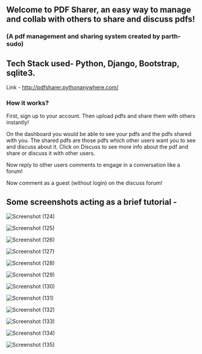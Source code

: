 
## Welcome to PDF Sharer, an easy way to manage and collab with others to share and discuss pdfs!
### (A pdf management and sharing system created by parth-sudo)


## Tech Stack used- Python, Django, Bootstrap, sqlite3.

Link - http://pdfsharer.pythonanywhere.com/

### How it works?

First, sign up to your account. Then upload pdfs and share them with others instantly!

On the dashboard you would be able to see your pdfs and the pdfs shared with you. The shared pdfs are those pdfs which other users want you to see and discuss about it. Click on Discuss to see more info about the pdf and share or discuss it with other users.

Now reply to other users comments to engage in a conversation like a forum!

Now comment as a guest (without login) on the discuss forum!

## Some screenshots acting as a brief tutorial - 


![Screenshot (124)](https://github.com/parth-sudo/pdf-management-system/assets/59291824/fed375f4-dbf3-4002-8a7d-b3a296bd9d13)



![Screenshot (125)](https://github.com/parth-sudo/pdf-management-system/assets/59291824/b7d8f74d-bae2-49ce-b4fc-ba0e016ba797)



![Screenshot (126)](https://github.com/parth-sudo/pdf-management-system/assets/59291824/bb1100c8-ccab-4517-99ba-590d4766d289)



![Screenshot (127)](https://github.com/parth-sudo/pdf-management-system/assets/59291824/6899d8ab-5af9-4265-9dee-81652e7405ed)



![Screenshot (128)](https://github.com/parth-sudo/pdf-management-system/assets/59291824/be287067-c7c5-4ef0-b6ba-33179c080068)



![Screenshot (129)](https://github.com/parth-sudo/pdf-management-system/assets/59291824/8eaf0098-3d10-40c5-86c0-72304c2fe6bb)



![Screenshot (130)](https://github.com/parth-sudo/pdf-management-system/assets/59291824/ec4292aa-252b-41f3-aa9f-7c161586f56a)



![Screenshot (131)](https://github.com/parth-sudo/pdf-management-system/assets/59291824/85789154-ffbf-4c71-beb6-22726c460443)



![Screenshot (132)](https://github.com/parth-sudo/pdf-management-system/assets/59291824/89b38647-8a6a-417c-95b4-c9ee99052274)



![Screenshot (133)](https://github.com/parth-sudo/pdf-management-system/assets/59291824/4ea96996-e568-4bd6-af5f-300f7b1d54d3)



![Screenshot (134)](https://github.com/parth-sudo/pdf-management-system/assets/59291824/5076d422-1c61-4307-8611-c7f4acdfd9e3)



![Screenshot (135)](https://github.com/parth-sudo/pdf-management-system/assets/59291824/c731ac86-ed83-4155-953d-744d89eb8a6c)




















